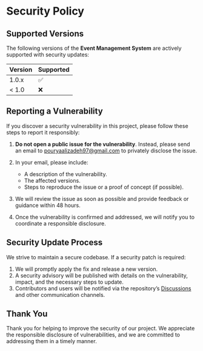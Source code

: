# Security Policy

## Supported Versions

The following versions of the **Event Management System** are actively supported with security updates:

| Version | Supported          |
| ------- | ------------------ |
| 1.0.x   | :white_check_mark:  |
| < 1.0   | :x:                |

## Reporting a Vulnerability

If you discover a security vulnerability in this project, please follow these steps to report it responsibly:

1. **Do not open a public issue for the vulnerability**.
   Instead, please send an email to [pouryaalizadeh97@gmail.com](mailto:pouryaalizadeh97@gmail.com) to privately disclose the issue.
   
2. In your email, please include:
   - A description of the vulnerability.
   - The affected versions.
   - Steps to reproduce the issue or a proof of concept (if possible).

3. We will review the issue as soon as possible and provide feedback or guidance within 48 hours.

4. Once the vulnerability is confirmed and addressed, we will notify you to coordinate a responsible disclosure.

## Security Update Process

We strive to maintain a secure codebase. If a security patch is required:

1. We will promptly apply the fix and release a new version.
2. A security advisory will be published with details on the vulnerability, impact, and the necessary steps to update.
3. Contributors and users will be notified via the repository’s [Discussions](https://github.com/ThePral/Event-Management-System/discussions) and other communication channels.

## Thank You

Thank you for helping to improve the security of our project. We appreciate the responsible disclosure of vulnerabilities, and we are committed to addressing them in a timely manner.
